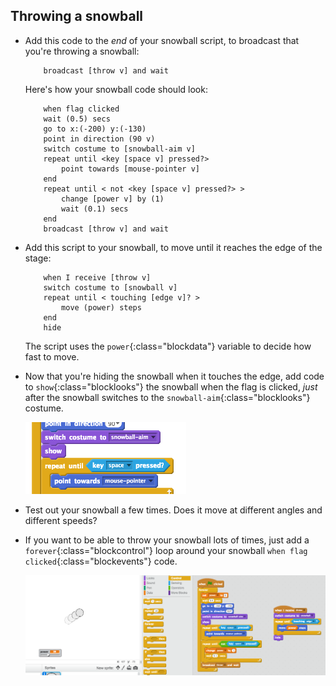 ## Throwing a snowball



+ Add this code to the _end_ of your snowball script, to broadcast that you're throwing a snowball:

	```blocks
		broadcast [throw v] and wait
	```

	Here's how your snowball code should look:

	```blocks
		when flag clicked
		wait (0.5) secs
		go to x:(-200) y:(-130)
		point in direction (90 v)
		switch costume to [snowball-aim v]
		repeat until <key [space v] pressed?>
			point towards [mouse-pointer v]
		end
		repeat until < not <key [space v] pressed?> >
			change [power v] by (1)
			wait (0.1) secs
		end
		broadcast [throw v] and wait
	```

+ Add this script to your snowball, to move until it reaches the edge of the stage:

	```blocks
		when I receive [throw v]
		switch costume to [snowball v]
		repeat until < touching [edge v]? >
			move (power) steps
		end
		hide
	```

	The script uses the `power`{:class="blockdata"} variable to decide how fast to move.

+ Now that you're hiding the snowball when it touches the edge, add code to `show`{:class="blocklooks"} the snowball when the flag is clicked, _just_ after the snowball switches to the `snowball-aim`{:class="blocklooks"} costume.

	![screenshot](images/snow-show.png)

+ Test out your snowball a few times. Does it move at different angles and different speeds?

+ If you want to be able to throw your snowball lots of times, just add a `forever`{:class="blockcontrol"} loop around your snowball `when flag clicked`{:class="blockevents"} code.

	![screenshot](images/snow-throw.png)

